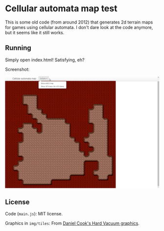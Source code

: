 # Cellular automata map test

This is some old code (from around 2012) that generates 2d terrain maps for games using cellular automata. I don't dare look at the code anymore, but it seems like it still works.

## Running

Simply open index.html! Satisfying, eh?

Screenshot:

![](screenshots/screen1.png)

## License

Code (`main.js`): MIT license.

Graphics in `img/tiles`: From [Daniel Cook's Hard Vacuum graphics](https://lostgarden.home.blog/2005/03/27/game-post-mortem-hard-vacuum/).